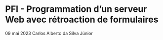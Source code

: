 # PFI - Programmation d’un serveur Web avec rétroaction de formulaires
09 mai 2023
Carlos Alberto da Silva Júnior